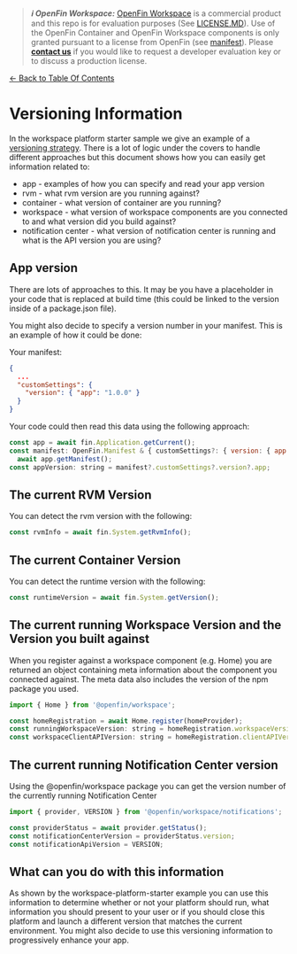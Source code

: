 > **_:information_source: OpenFin Workspace:_** [OpenFin Workspace](https://www.openfin.co/workspace/) is a commercial product and this repo is for evaluation purposes (See [LICENSE.MD](../LICENSE.MD)). Use of the OpenFin Container and OpenFin Workspace components is only granted pursuant to a license from OpenFin (see [manifest](../public/manifest.fin.json)). Please [**contact us**](https://www.openfin.co/workspace/poc/) if you would like to request a developer evaluation key or to discuss a production license.

[<- Back to Table Of Contents](../README.md)

# Versioning Information

In the workspace platform starter sample we give an example of a [versioning strategy](../../workspace-platform-starter/docs/how-to-add-versioning-support.md). There is a lot of logic under the covers to handle different approaches but this document shows how you can easily get information related to:

- app - examples of how you can specify and read your app version
- rvm - what rvm version are you running against?
- container - what version of container are you running?
- workspace - what version of workspace components are you connected to and what version did you build against?
- notification center - what version of notification center is running and what is the API version you are using?

## App version

There are lots of approaches to this. It may be you have a placeholder in your code that is replaced at build time (this could be linked to the version inside of a package.json file).

You might also decide to specify a version number in your manifest. This is an example of how it could be done:

Your manifest:

```json
{
  ...
  "customSettings": {
    "version": { "app": "1.0.0" }
  }
}
```

Your code could then read this data using the following approach:

```js
const app = await fin.Application.getCurrent();
const manifest: OpenFin.Manifest & { customSettings?: { version: { app: string } } } =
  await app.getManifest();
const appVersion: string = manifest?.customSettings?.version?.app;
```

## The current RVM Version

You can detect the rvm version with the following:

```js
const rvmInfo = await fin.System.getRvmInfo();
```

## The current Container Version

You can detect the runtime version with the following:

```js
const runtimeVersion = await fin.System.getVersion();
```

## The current running Workspace Version and the Version you built against

When you register against a workspace component (e.g. Home) you are returned an object containing meta information about the component you connected against. The meta data also includes the version of the npm package you used.

```js
import { Home } from '@openfin/workspace';

const homeRegistration = await Home.register(homeProvider);
const runningWorkspaceVersion: string = homeRegistration.workspaceVersion;
const workspaceClientAPIVersion: string = homeRegistration.clientAPIVersion;
```

## The current running Notification Center version

Using the @openfin/workspace package you can get the version number of the currently running Notification Center

```js
import { provider, VERSION } from '@openfin/workspace/notifications';

const providerStatus = await provider.getStatus();
const notificationCenterVersion = providerStatus.version;
const notificationApiVersion = VERSION;
```

## What can you do with this information

As shown by the workspace-platform-starter example you can use this information to determine whether or not your platform should run, what information you should present to your user or if you should close this platform and launch a different version that matches the current environment. You might also decide to use this versioning information to progressively enhance your app.
